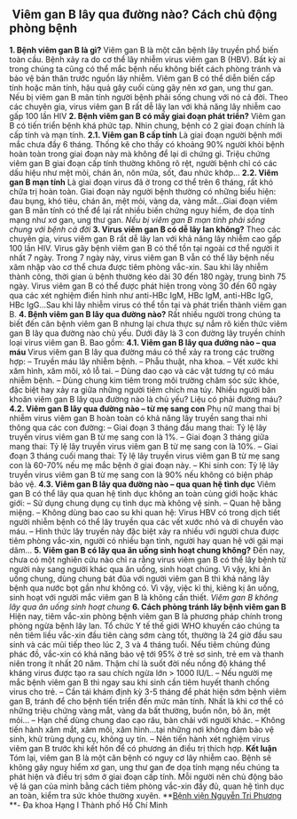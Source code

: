 ## ️ Viêm gan B lây qua đường nào? Cách chủ động phòng bệnh

**1. Bệnh viêm gan B là gì?**
Viêm gan B là một căn bệnh lây truyền phổ biến toàn cầu. Bệnh xảy ra do cơ thể lây nhiễm virus viêm gan B (HBV). Bất kỳ ai trong chúng ta cũng có thể mắc bệnh nếu không biết cách phòng tránh và bảo vệ bản thân trước nguồn lây nhiễm.
Viêm gan B có thể diễn biến cấp tính hoặc mãn tính, hậu quả gây cuối cùng gây nên xơ gan, ung thư gan. Nếu bị viêm gan B mãn tính người bệnh phải sống chung với nó cả đời.
Theo các chuyên gia, virus viêm gan B rất dễ lây lan với khả năng lây nhiễm cao gấp 100 lần HIV
**2. Bệnh viêm gan B có mấy giai đoạn phát triển?**
Viêm gan B có tiến triển bệnh khá phức tạp. Nhìn chung, bệnh có 2 giai đoạn chính là cấp tính và mạn tính.
**2.1. Viêm gan B cấp tính**
Là giai đoạn người bệnh mới mắc chưa đầy 6 tháng. Thống kê cho thấy có khoảng 90% người khỏi bệnh hoàn toàn trong giai đoạn này mà không để lại di chứng gì. Triệu chứng viêm gan B giai đoạn cấp tính thường không rõ rệt, người bệnh chỉ có các dấu hiệu như mệt mỏi, chán ăn, nôn mửa, sốt, đau nhức khớp…
**2.2. Viêm gan B mạn tính**
Là giai đoạn virus đã ở trong cơ thể trên 6 tháng, rất khó chữa trị hoàn toàn. Giai đoạn này người bệnh thường có những biểu hiện: đau bụng, khó tiêu, chán ăn, mệt mỏi, vàng da, vàng mắt…Giai đoạn viêm gan B mãn tính có thể để lại rất nhiều biến chứng nguy hiểm, đe dọa tính mạng như xơ gan, ung thư gan.
_Nếu bị viêm gan B mạn tính phải sống chung với bệnh cả đời_
**3. Virus viêm gan B có dễ lây lan không?**
Theo các chuyên gia, virus viêm gan B rất dễ lây lan với khả năng lây nhiễm cao gấp 100 lần HIV.
Virus gây bệnh viêm gan B có thể tồn tại ngoài cơ thể người ít nhất 7 ngày. Trong 7 ngày này, virus viêm gan B vẫn có thể lây bệnh nếu xâm nhập vào cơ thể chưa được tiêm phòng vắc-xin.
Sau khi lây nhiễm thành công, thời gian ủ bệnh thường kéo dài 30 đến 180 ngày, trung bình 75 ngày. Virus viêm gan B có thể được phát hiện trong vòng 30 đến 60 ngày qua các xét nghiệm điển hình như anti-HBc IgM, HBc IgM, anti-HBc IgG, HBc IgG…Sau khi lây nhiễm virus có thể tồn tại và phát triển thành viêm gan B.
**4. Bệnh viêm gan B lây qua đường nào?**
Rất nhiều người trong chúng ta biết đến căn bệnh viêm gan B nhưng lại chưa thực sự nắm rõ kiến thức viêm gan B lây qua đường nào chủ yếu. Dưới đây là 3 con đường lây truyền chính loại virus viêm gan B. Bao gồm:
**4.1. Viêm gan B lây qua đường nào – qua máu**
Virus viêm gan B lây qua đường máu có thể xảy ra trong các trường hợp:
– Truyền máu lây nhiễm bệnh.
– Phẫu thuật, nha khoa.
– Vết xước khi xăm hình, xăm môi, xỏ lỗ tai.
– Dùng dao cạo và các vật tương tự có máu nhiễm bệnh.
– Dùng chung kim tiêm trong môi trường chăm sóc sức khỏe, đặc biệt hay xảy ra giữa những người tiêm chích ma túy.
Nhiều người băn khoăn viêm gan B lây qua đường nào là chủ yếu? Liệu có phải đường máu?
**4.2. Viêm gan B lây qua đường nào – từ mẹ sang con**
Phụ nữ mang thai bị nhiễm virus viêm gan B hoàn toàn có khả năng lây truyền sang thai nhi thông qua các con đường:
– Giai đoạn 3 tháng đầu mang thai: Tỷ lệ lây truyền virus viêm gan B từ mẹ sang con là 1%.
– Giai đoạn 3 tháng giữa mang thai: Tỷ lệ lây truyền virus viêm gan B từ mẹ sang con là 10%.
– Giai đoạn 3 tháng cuối mang thai: Tỷ lệ lây truyền virus viêm gan B từ mẹ sang con là 60-70% nếu mẹ mắc bệnh ở giai đoạn này.
– Khi sinh con: Tỷ lệ lây truyền virus viêm gan B từ mẹ sang con là 90% nếu không có biện pháp bảo vệ.
**4.3. Viêm gan B lây qua đường nào – qua quan hệ tình dục**
Viêm gan B có thể lây qua quan hệ tình dục không an toàn cùng giới hoặc khác giới:
– Sử dụng chung dụng cụ tình dục mà không vệ sinh.
– Quan hệ bằng miệng.
– Không dùng bao cao su khi quan hệ: Virus HBV có trong dịch tiết người nhiễm bệnh có thể lây truyền qua các vết xước nhỏ và di chuyển vào máu.
– Hình thức lây truyền này đặc biệt xảy ra nhiều với người chưa được tiêm phòng vắc-xin, người có nhiều bạn tình, người hay quan hệ với gái mại dâm…
**5. Viêm gan B có lây qua ăn uống sinh hoạt chung không?**
Đến nay, chưa có một nghiên cứu nào chỉ ra rằng virus viêm gan B có thể lây bệnh từ người này sang người khác qua ăn uống, sinh hoạt chúng. Vì vậy, khi ăn uống chung, dùng chung bát đũa với người viêm gan B thì khả năng lây bệnh qua nước bọt gần như không có.
Vì vậy, việc kì thị, kiêng kị ăn uống, sinh hoạt với người mắc viêm gan B là không cần thiết.
_Viêm gan B không lây qua ăn uống sinh hoạt chung_
**6. Cách phòng tránh lây bệnh viêm gan B**
Hiện nay, tiêm vắc-xin phòng bệnh viêm gan B là phương pháp chính trong phòng ngừa bệnh lây lan. Tổ chức Y tế thế giới WHO khuyến cáo chúng ta nên tiêm liều vắc-xin đầu tiên càng sớm càng tốt, thường là 24 giờ đầu sau sinh và các mũi tiếp theo lúc 2, 3 và 4 tháng tuổi.
Nếu tiêm chủng đúng phác đồ, vắc-xin có khả năng bảo vệ tới 95% ở trẻ sơ sinh, trẻ em và thanh niên trong ít nhất 20 năm. Thậm chí là suốt đời nếu nồng độ kháng thể kháng virus được tạo ra sau chích ngừa lớn > 1000 IU/L.
– Nếu người mẹ mắc bệnh viêm gan B thì ngay sau khi sinh cần tiêm huyết thanh chống virus cho trẻ.
– Cần tái khám định kỳ 3-5 tháng để phát hiện sớm bệnh viêm gan B, tránh để cho bệnh tiến triển đến mức mãn tính. Nhất là khi cơ thể có những triệu chứng vàng mắt, vàng da bất thường, buồn nôn, bỏ ăn, mệt mỏi…
– Hạn chế dùng chung dao cạo râu, bàn chải với người khác.
– Không tiến hành xăm mắt, xăm môi, xăm hình…tại những nơi không đảm bảo vệ sinh, khử trùng dụng cụ, không uy tín.
– Nên tiến hành xét nghiệm virus viêm gan B trước khi kết hôn để có phương án điều trị thích hợp.
**Kết luận**
Tóm lại, viêm gan B là một căn bệnh có nguy cơ lây nhiễm cao. Bệnh sẽ không gây nguy hiểm xơ gan, ung thư gan đe dọa tính mạng nếu chúng ta phát hiện và điều trị sớm ở giai đoạn cấp tính. Mỗi người nên chủ động bảo vệ lá gan của mình bằng cách tiêm phòng vắc-xin đầy đủ, quan hệ tình dục an toàn, kiểm tra sức khỏe thường xuyên.
**[Bệnh viện Nguyễn Tri Phương](https://bvnguyentriphuong.com.vn/) **- Đa khoa Hạng I Thành phố Hồ Chí Minh
